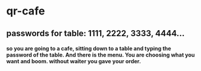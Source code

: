 # qr-cafe
## passwords for table: 1111, 2222, 3333, 4444...

#### so you are going to a cafe, sitting down to a table and typing the password of the table. And there is the menu. You are choosing what you want and boom. without waiter you gave your order.

